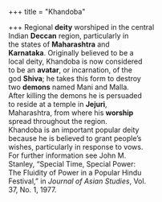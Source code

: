 +++
title = "Khandoba"

+++
Regional **deity** worshiped in the central  
Indian **Deccan** region, particularly in  
the states of **Maharashtra** and  
**Karnataka**. Originally believed to be a  
local deity, Khandoba is now considered  
to be an **avatar**, or incarnation, of the  
god **Shiva**; he takes this form to destroy  
two **demons** named Mani and Malla.  
After killing the demons he is persuaded  
to reside at a temple in **Jejuri**,  
Maharashtra, from where his **worship**  
spread throughout the region.  
Khandoba is an important popular deity  
because he is believed to grant people’s  
wishes, particularly in response to vows.  
For further information see John M.  
Stanley, “Special Time, Special Power:  
The Fluidity of Power in a Popular Hindu  
Festival,” in *Journal of Asian Studies*, Vol.  
37, No. 1, 1977.